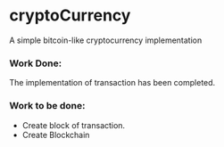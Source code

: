 # cryptoCurrency
A simple bitcoin-like cryptocurrency implementation

### Work Done:
<p> The implementation of transaction has been completed. </p>

### Work to be done:
- Create block of transaction.
- Create Blockchain
